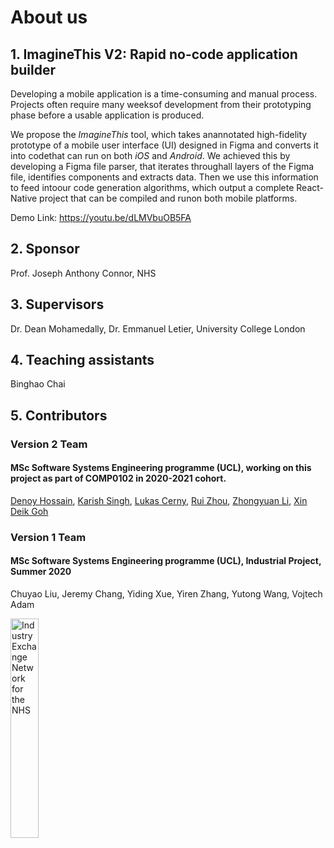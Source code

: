 # About us

## 1. ImagineThis V2: Rapid no-code application builder

Developing a mobile application is a time-consuming and manual process. Projects often require many weeksof development from their prototyping phase before a usable application is produced.

We propose the _ImagineThis_ tool, which takes anannotated high-fidelity prototype of a mobile user interface (UI) designed in Figma and converts it into codethat can run on both _iOS_ and _Android_. We achieved this by developing a Figma file parser, that iterates throughall layers of the Figma file, identifies components and extracts data. Then we use this information to feed intoour code generation algorithms, which output a complete React-Native project that can be compiled and runon both mobile platforms.

Demo Link: https://youtu.be/dLMVbuOB5FA

## 2. Sponsor

Prof. Joseph Anthony Connor, NHS

## 3. Supervisors

Dr. Dean Mohamedally, Dr. Emmanuel Letier, University College London

## 4. Teaching assistants

Binghao Chai

## 5. Contributors

### Version 2 Team

#### MSc Software Systems Engineering programme (UCL), working on this project as part of COMP0102 in 2020-2021 cohort.

[Denoy Hossain](https://github.com/dinojs), [Karish Singh](https://github.com/KashSingh1), [Lukas Cerny](https://github.com/lukasotocerny), [Rui Zhou](https://github.com/bbaayezi), [Zhongyuan Li](https://github.com/zhongyuanli), [Xin Deik Goh](https://github.com/DerrickGXD)

### Version 1 Team

#### MSc Software Systems Engineering programme (UCL), Industrial Project, Summer 2020

Chuyao Liu, Jeremy Chang, Yiding Xue, Yiren Zhang, Yutong Wang, Vojtech Adam

<img  width="30%" src="https://user-images.githubusercontent.com/22294355/111882583-4206f880-89ae-11eb-859a-54ee91e67256.png" alt="Industry Exchange Network for the NHS">
